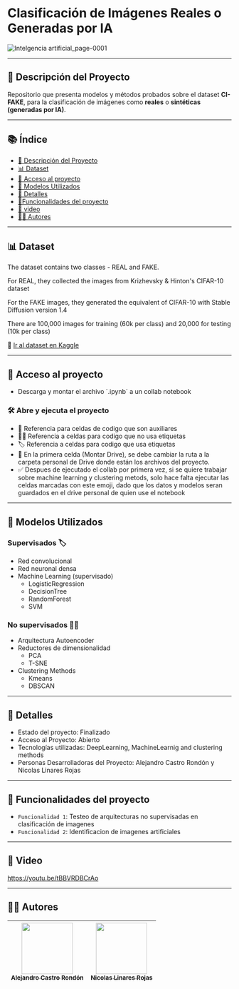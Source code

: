 # Clasificación de Imágenes Reales o Generadas por IA

![Intelgencia artificial_page-0001](https://github.com/user-attachments/assets/1f683238-1e3d-4ef5-bfd9-e151d88b7d10)

---

## 📌 Descripción del Proyecto

Repositorio que presenta modelos y métodos probados sobre el dataset **CI-FAKE**, para la clasificación de imágenes como **reales** o **sintéticas (generadas por IA)**.

---

## 📚 Índice

- [📌 Descripción del Proyecto](#-descripción-del-proyecto)
- [📊 Dataset](#-dataset)
- [📁 Acceso al proyecto](#-acceso-al-proyecto)
- [🧠 Modelos Utilizados](#-modelos-utilizados)
- [📃 Detalles](#-detalles)
- [:hammer:Funcionalidades del proyecto]()
- [🎥 video]()
- [👨‍💻 Autores]()

---

## 📊 Dataset

The dataset contains two classes - REAL and FAKE.

For REAL, they collected the images from Krizhevsky & Hinton's CIFAR-10 dataset

For the FAKE images, they generated the equivalent of CIFAR-10 with Stable Diffusion version 1.4

There are 100,000 images for training (60k per class) and 20,000 for testing (10k per class)

🔗 [Ir al dataset en Kaggle](https://www.kaggle.com/datasets/birdy654/cifake-real-and-ai-generated-synthetic-images)

---

## 📁 Acceso al proyecto
- Descarga y montar el archivo ´.ipynb´ a un collab notebook

### 🛠️ Abre y ejecuta el proyecto
- 📌 Referencia para celdas de codigo que son auxiliares
- 🥷🏿 Referencia a celdas para codigo que no usa etiquetas
- 🏷️ Referencia a celdas para codigo que usa etiquetas
- 🚨 En la primera celda (Montar Drive), se debe cambiar la ruta a la carpeta personal de Drive donde están los archivos del proyecto.
- ✅ Despues de ejecutado el collab por primera vez, si se quiere trabajar sobre machine learning y clustering metods, solo hace falta ejecutar las celdas marcadas con este emoji, dado que los datos y modelos seran guardados en el drive personal de quien use el notebook

---

## 🧠 Modelos Utilizados
### Supervisados 🏷️
- Red convolucional 
- Red neuronal densa 
- Machine Learning (supervisado)
  - LogisticRegression
  - DecisionTree
  - RandomForest
  - SVM
### No supervisados 🥷🏿
- Arquitectura Autoencoder 
- Reductores de dimensionalidad 
  - PCA
  - T-SNE
- Clustering Methods 
  - Kmeans
  - DBSCAN
 
---

## 📃 Detalles
- Estado del proyecto: Finalizado
- Acceso al Proyecto: Abierto
- Tecnologías utilizadas: DeepLearning, MachineLearnig and clustering methods
- Personas Desarrolladoras del Proyecto: Alejandro Castro Rondón y Nicolas Linares Rojas

---

## :hammer: Funcionalidades del proyecto
- `Funcionalidad 1`: Testeo de arquitecturas no supervisadas en clasificación de imagenes 
- `Funcionalidad 2`: Identificacion de imagenes artificiales

---

## 🎥 Video
https://youtu.be/tBBVRDBCrAo

---

## 👨‍💻 Autores
| [<img src="https://avatars.githubusercontent.com/u/120747172?v=4" width=115><br><sub>Alejandro Castro Rondón</sub>](https://github.com/AleCastro06-collab) | [<img src="https://avatars.githubusercontent.com/u/159267707?v=4" width=115><br><sub>Nicolas Linares Rojas</sub>](https://github.com/nicolaslinaresrojas) |
| :---: | :---: | 
